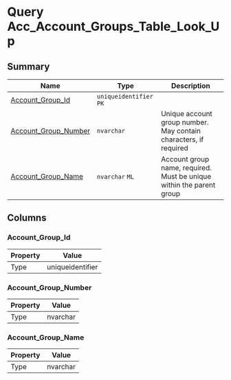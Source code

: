 # Query Acc_Account_Groups_Table_Look_Up


## Summary

| Name | Type | Description |
| - | - | --- |
|[Account_Group_Id](#account_group_id)|`uniqueidentifier` `PK`||
|[Account_Group_Number](#account_group_number)|`nvarchar` |Unique account group number. May contain characters, if required|
|[Account_Group_Name](#account_group_name)|`nvarchar` `ML`|Account group name, required. Must be unique within the parent group|

## Columns

### Account_Group_Id

| Property | Value |
| - | - |
|Type|uniqueidentifier|

### Account_Group_Number

| Property | Value |
| - | - |
|Type|nvarchar|

### Account_Group_Name

| Property | Value |
| - | - |
|Type|nvarchar|


